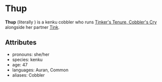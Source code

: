 # Thup

**Thup** (literally **<the sound of an awl gently puncturing shoe leather>**) is a kenku cobbler who runs [Tinker's Tenure, Cobbler's Cry](../cape-bec/tinkers-tenure-cobblers-cry.md) alongside her partner [Tink](tink.md).

## Attributes

- pronouns: she/her
- species: kenku
- age: 47
- languages: Auran, Common
- aliases: Cobbler
